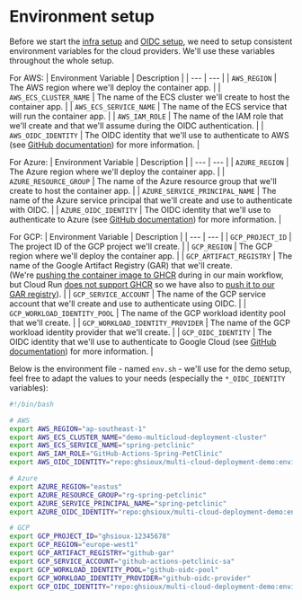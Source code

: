 # Environment setup

Before we start the [infra setup](../infra-setup/) and [OIDC setup](../oidc-setup/), we need to setup consistent environment variables for the cloud providers. We'll use these variables throughout the whole setup.

For AWS:
| Environment Variable | Description |
| --- | --- | 
| `AWS_REGION` | The AWS region where we'll deploy the container app. |
| `AWS_ECS_CLUSTER_NAME` | The name of the ECS cluster we'll create to host the container app. |
| `AWS_ECS_SERVICE_NAME` | The name of the ECS service that will run the container app. |
| `AWS_IAM_ROLE` | The name of the IAM role that we'll create and that we'll assume during the OIDC authentication. |
| `AWS_OIDC_IDENTITY` | The OIDC identity that we'll use to authenticate to AWS (see [GitHub documentation](https://docs.github.com/en/actions/deployment/security-hardening-your-deployments/about-security-hardening-with-openid-connect#configuring-the-oidc-trust-with-the-cloud)) for more information.  |

For Azure:
| Environment Variable | Description |
| --- | --- | 
| `AZURE_REGION` | The Azure region where we'll deploy the container app. |
| `AZURE_RESOURCE_GROUP` | The name of the Azure resource group that we'll create to host the container app. |
| `AZURE_SERVICE_PRINCIPAL_NAME` | The name of the Azure service principal that we'll create and use to authenticate with OIDC. |
| `AZURE_OIDC_IDENTITY` | The OIDC identity that we'll use to authenticate to Azure (see [GitHub documentation](https://docs.github.com/en/actions/deployment/security-hardening-your-deployments/about-security-hardening-with-openid-connect#configuring-the-oidc-trust-with-the-cloud)) for more information.  |

For GCP:
| Environment Variable | Description |
| --- | --- | 
| `GCP_PROJECT_ID` | The project ID of the GCP project we'll create. |
| `GCP_REGION` | The GCP region where we'll deploy the container app. |
| `GCP_ARTIFACT_REGISTRY` | The name of the Google Artifact Registry (GAR) that we'll create. <br/>(We're [pushing the container image to GHCR](../../.github/workflows/multi-cloud-deployment.yml#L100-L111) during in our main workflow, but Cloud Run [does not support GHCR](https://cloud.google.com/run/docs/deploying#images) so we have also to [push it to our GAR registry](../../.github/workflows/deploy-to-gcp-cloudrun.yml#L79-L83)). |
| `GCP_SERVICE_ACCOUNT` | The name of the GCP service account that we'll create and use to authenticate using OIDC. |
| `GCP_WORKLOAD_IDENTITY_POOL` | The name of the GCP workload identity pool that we'll create. |
| `GCP_WORKLOAD_IDENTITY_PROVIDER` | The name of the GCP workload identity provider that we'll create. |
| `GCP_OIDC_IDENTITY` | The OIDC identity that we'll use to authenticate to Google Cloud (see [GitHub documentation](https://docs.github.com/en/actions/deployment/security-hardening-your-deployments/about-security-hardening-with-openid-connect#configuring-the-oidc-trust-with-the-cloud)) for more information.  |

Below is the environment file - named `env.sh` - we'll use for the demo setup, feel free to adapt the values to your needs (especially the `*_OIDC_IDENTITY` variables):

```bash
#!/bin/bash

# AWS
export AWS_REGION="ap-southeast-1"
export AWS_ECS_CLUSTER_NAME="demo-multicloud-deployment-cluster"
export AWS_ECS_SERVICE_NAME="spring-petclinic"
export AWS_IAM_ROLE="GitHub-Actions-Spring-PetClinic"
export AWS_OIDC_IDENTITY="repo:ghsioux/multi-cloud-deployment-demo:environment:aws"

# Azure
export AZURE_REGION="eastus"
export AZURE_RESOURCE_GROUP="rg-spring-petclinic"
export AZURE_SERVICE_PRINCIPAL_NAME="spring-petclinic"
export AZURE_OIDC_IDENTITY="repo:ghsioux/multi-cloud-deployment-demo:environment:azure"

# GCP
export GCP_PROJECT_ID="ghsioux-12345678"
export GCP_REGION="europe-west1"
export GCP_ARTIFACT_REGISTRY="github-gar"
export GCP_SERVICE_ACCOUNT="github-actions-petclinic-sa"
export GCP_WORKLOAD_IDENTITY_POOL="github-oidc-pool"
export GCP_WORKLOAD_IDENTITY_PROVIDER="github-oidc-provider"
export GCP_OIDC_IDENTITY="repo:ghsioux/multi-cloud-deployment-demo:environment:gcp"
```

